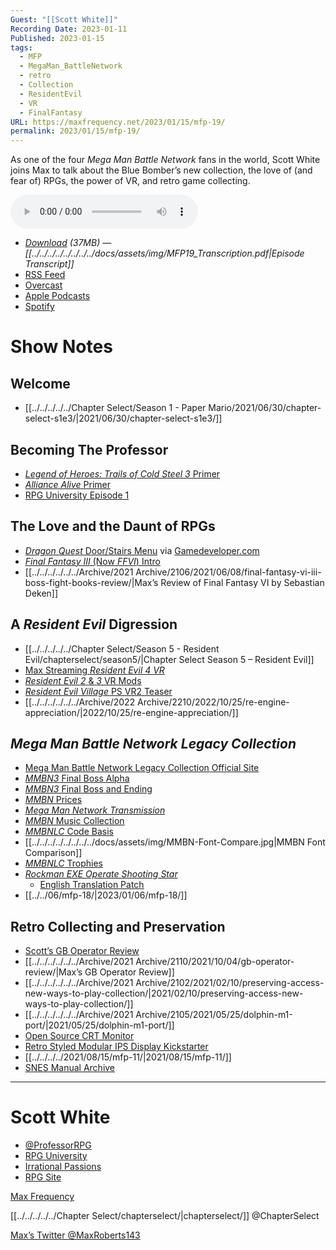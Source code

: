 ```yaml
---
Guest: "[[Scott White]]"
Recording Date: 2023-01-11
Published: 2023-01-15
tags:
  - MFP
  - MegaMan_BattleNetwork
  - retro
  - Collection
  - ResidentEvil
  - VR
  - FinalFantasy
URL: https://maxfrequency.net/2023/01/15/mfp-19/
permalink: 2023/01/15/mfp-19/
---
```

As one of the four *Mega Man Battle Network* fans in the world, Scott White joins Max to talk about the Blue Bomber’s new collection, the love of (and fear of) RPGs, the power of VR, and retro game collecting.

<audio controls>
  <source src="https://traffic.libsyn.com/maxfrequency/MF19_Final.mp3">
</audio>

- *[Download](https://traffic.libsyn.com/maxfrequency/MF19_Final.mp3) (37MB)  — [[../../../../../../../../docs/assets/img/MFP19_Transcription.pdf|Episode Transcript]]*
- [RSS Feed](https://maxfrequency.libsyn.com/rss)
- [Overcast](https://overcast.fm/itunes1557043396)
- [Apple Podcasts](https://podcasts.apple.com/us/podcast/the-max-frequency-podcast/id1557043396)
- [Spotify](https://open.spotify.com/show/3W1LwBNmhZ6s5QmQViWXKn)

# Show Notes
## Welcome

- [[../../../../../Chapter Select/Season 1 - Paper Mario/2021/06/30/chapter-select-s1e3/|2021/06/30/chapter-select-s1e3/]]
## Becoming The Professor

- [*Legend of Heroes: Trails of Cold Steel 3* Primer](https://irrationalpassions.com/professor-rpg-legend-of-heroes-trails-of-cold-steel-3-basics-primer/)
- [*Alliance Alive* Primer](https://irrationalpassions.com/professor-rpg-the-alliance-alive-basics-primer/)
- [RPG University Episode 1](https://podcasts.apple.com/us/podcast/rpg-university-episode-1-tales-of-vesperia-w-alex-oneill/id1477910451?i=1000448202946)
## The Love and the Daunt of RPGs

- [*Dragon Quest* Door/Stairs Menu](https://eu-images.contentstack.com/v3/assets/blt95b381df7c12c15d/bltb1c6cf41d6e0f9f1/611e48682baae13d22fdc90e/dq1-1.png?width=828&quality=80&format=webply&disable=upscale) via [Gamedeveloper.com](https://www.gamedeveloper.com/console/the-history-of-dragon-quest)
- [*Final Fantasy III* (Now *FFVI*) Intro](https://youtu.be/8hvWxRBByt0)
- [[../../../../../../Archive/2021 Archive/2106/2021/06/08/final-fantasy-vi-iii-boss-fight-books-review/|Max’s Review of Final Fantasy VI by Sebastian Deken]]
## A *Resident Evil* Digression

- [[../../../../../Chapter Select/Season 5 - Resident Evil/chapterselect/season5/|Chapter Select Season 5 – Resident Evil]]
- [Max Streaming *Resident Evil 4 VR*](https://youtube.com/playlist?list=PLxCxW3Sbhy5Z7jiYi0aoQAU0ZRIaBjNJR)
- [*Resident Evil 2* & *3* VR Mods](https://uploadvr.com/resident-evil-2-3-vr-mods-released/)
- [*Resident Evil Village* PS VR2 Teaser](https://youtu.be/Q6kgFBKAfIk)
- [[../../../../../../Archive/2022 Archive/2210/2022/10/25/re-engine-appreciation/|2022/10/25/re-engine-appreciation/]]
## *Mega Man Battle Network Legacy Collection*

- [Mega Man Battle Network Legacy Collection Official Site](https://www.capcom-games.com/megaman/exe/en-us/)
- [*MMBN3* Final Boss Alpha](https://megaman.fandom.com/wiki/Alpha)
- [*MMBN3* Final Boss and Ending](https://youtu.be/bGHwpltW3dg)
- [*MMBN* Prices](https://www.pricecharting.com/search-products?q=mega+man+battle+network&type=prices&sort=name&console-uid=G1&region-name=all&exclude-variants=false)
- [*Mega Man Network Transmission*](https://en.wikipedia.org/wiki/Mega_Man_Network_Transmission)
- [*MMBN* Music Collection](https://music.apple.com/us/album/ロックマンエグゼ-サウンドbox/1562048833)
- [*MMBNLC* Code Basis](https://news.capcomusa.com/2022/12/13/mega-man-battle-network-legacy-collection-transmits-to-modern-platforms-on-april-14-2023/)
- [[../../../../../../../../docs/assets/img/MMBN-Font-Compare.jpg|MMBN Font Comparison]]
- [*MMBNLC* Trophies](https://www.playstationtrophies.org/game/mega-man-battle-network-legacy-collection/trophies/)
- [*Rockman EXE Operate Shooting Star*](https://megaman.fandom.com/wiki/Rockman.EXE_Operate_Shooting_Star)
	- [English Translation Patch](https://forums.therockmanexezone.com/rockman-exe-operate-shooting-star-translation-proj-t4427.html)
- [[../../06/mfp-18/|2023/01/06/mfp-18/]]
## Retro Collecting and Preservation

- [Scott’s GB Operator Review](https://irrationalpassions.com/gb-operator-review/)
- [[../../../../../../Archive/2021 Archive/2110/2021/10/04/gb-operator-review/|Max’s GB Operator Review]]
- [[../../../../../../Archive/2021 Archive/2102/2021/02/10/preserving-access-new-ways-to-play-collection/|2021/02/10/preserving-access-new-ways-to-play-collection/]]
- [[../../../../../../Archive/2021 Archive/2105/2021/05/25/dolphin-m1-port/|2021/05/25/dolphin-m1-port/]]
- [Open Source CRT Monitor](https://www.reddit.com/r/crtgaming/comments/r6h39t/open_source_crt_monitor_vcf_west_2021/)
- [Retro Styled Modular IPS Display Kickstarter](https://www.kickstarter.com/projects/checkmate1500mini/retro-styled-modular-ips-display-for-old-and-new-systems/)
- [[../../../../2021/08/15/mfp-11/|2021/08/15/mfp-11/]]
- [SNES Manual Archive](https://sites.google.com/view/snesmanuals?pli=1)

---
# Scott White

- [@ProfessorRPG](https://twitter.com/professorrpg)
- [RPG University](https://linktr.ee/RPGU_IP)
- [Irrational Passions](https://irrationalpassions.com/author/scott-white/)
- [RPG Site](https://www.rpgsite.net/author/Scott%20White)

[Max Frequency](https://www.maxfrequency.net/)

[[../../../../../Chapter Select/chapterselect/|chapterselect/]] @ChapterSelect

[Max’s Twitter @MaxRoberts143](https://www.twitter.com/MaxRoberts143)